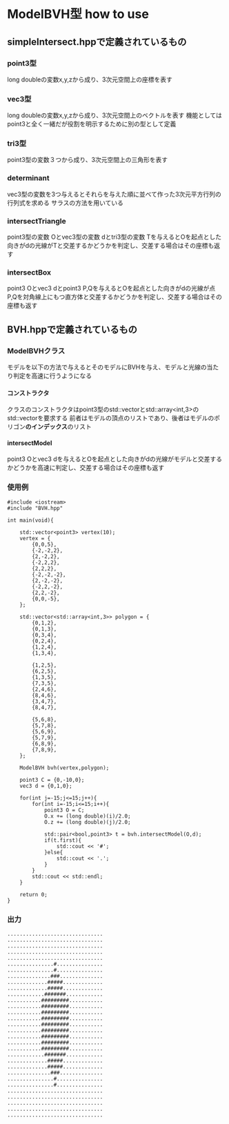 # ModelBVH型 how to use

## simpleIntersect.hppで定義されているもの

### point3型
long doubleの変数x,y,zから成り、3次元空間上の座標を表す

### vec3型
long doubleの変数x,y,zから成り、3次元空間上のベクトルを表す
機能としてはpoint3と全く一緒だが役割を明示するために別の型として定義

### tri3型
point3型の変数３つから成り、3次元空間上の三角形を表す

### determinant
vec3型の変数を3つ与えるとそれらを与えた順に並べて作った3次元平方行列の行列式を求める
サラスの方法を用いている

### intersectTriangle
point3型の変数 Oとvec3型の変数 dとtri3型の変数 Tを与えるとOを起点とした向きがdの光線がTと交差するかどうかを判定し、交差する場合はその座標も返す

### intersectBox
point3 Oとvec3 dとpoint3 P,Qを与えるとOを起点とした向きがdの光線が点P,Qを対角線上にもつ直方体と交差するかどうかを判定し、交差する場合はその座標も返す

## BVH.hppで定義されているもの

### ModelBVHクラス
モデルを以下の方法で与えるとそのモデルにBVHを与え、モデルと光線の当たり判定を高速に行うようになる

#### コンストラクタ
クラスのコンストラクタはpoint3型のstd::vectorとstd::array<int,3>のstd::vectorを要求する
前者はモデルの頂点のリストであり、後者はモデルのポリゴン**のインデックス**のリスト

#### intersectModel
point3 Oとvec3 dを与えるとOを起点とした向きがdの光線がモデルと交差するかどうかを高速に判定し、交差する場合はその座標も返す

### 使用例

```=cpp
#include <iostream>
#include "BVH.hpp"

int main(void){

    std::vector<point3> vertex(10);
    vertex = {
        {0,0,5},
        {-2,-2,2},
        {2,-2,2},
        {-2,2,2},
        {2,2,2},
        {-2,-2,-2},
        {2,-2,-2},
        {-2,2,-2},
        {2,2,-2},
        {0,0,-5},
    };

    std::vector<std::array<int,3>> polygon = {
        {0,1,2},
        {0,1,3},
        {0,3,4},
        {0,2,4},
        {1,2,4},
        {1,3,4},

        {1,2,5},
        {6,2,5},
        {1,3,5},
        {7,3,5},
        {2,4,6},
        {8,4,6},
        {3,4,7},
        {8,4,7},

        {5,6,8},
        {5,7,8},
        {5,6,9},
        {5,7,9},
        {6,8,9},
        {7,8,9},
    };

    ModelBVH bvh(vertex,polygon);
    
    point3 C = {0,-10,0};
    vec3 d = {0,1,0};

    for(int j=-15;j<=15;j++){
        for(int i=-15;i<=15;i++){
            point3 O = C;
            O.x += (long double)(i)/2.0;
            O.z += (long double)(j)/2.0;

            std::pair<bool,point3> t = bvh.intersectModel(O,d);
            if(t.first){
                std::cout << '#';
            }else{
                std::cout << '.';
            }
        }
        std::cout << std::endl;
    }
    
    return 0;
}
```

### 出力
```
...............................
...............................
...............................
...............................
...............................
...............#...............
...............#...............
..............###..............
.............#####.............
.............#####.............
............#######............
...........#########...........
...........#########...........
...........#########...........
...........#########...........
...........#########...........
...........#########...........
...........#########...........
...........#########...........
...........#########...........
............#######............
.............#####.............
.............#####.............
..............###..............
...............#...............
...............#...............
...............................
...............................
...............................
...............................
...............................
```
